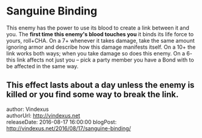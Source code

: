 # Sanguine Binding
This enemy has the power to use its blood to create a link between it and you. The **first time this enemy's blood touches you** it binds its life force to yours, roll+CHA. On a 7+ whenever it takes damage, take the same amount ignoring armor and describe how this damage manifests itself. On a 10+ the link works both ways; when you take damage so does this enemy. On a 6- this link affects not just you – pick a party member you have a Bond with to be affected in the same way.

This effect lasts about a day unless the enemy is killed or you find some way to break the link.
---
author: Vindexus  
authorUrl: http://vindexus.net  
releaseDate: 2016-08-17 16:00:00
blogPost: http://vindexus.net/2016/08/17/sanguine-binding/
